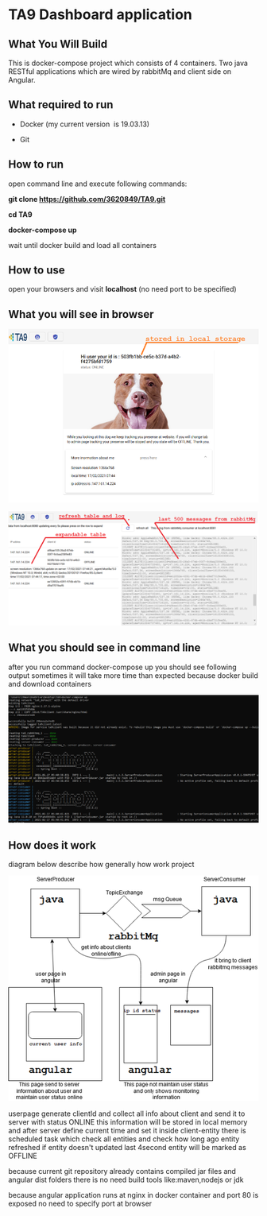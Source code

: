 # TA9 Dashboard application

## What You Will Build

This is docker-compose project which consists of 4 containers. Two java RESTful applications which are wired by rabbitMq and client side on Angular.

## What required to run

- Docker (my current version  is 19.03.13)

- Git

## How to run

open command line and execute following commands:

**git clone https://github.com/3620849/TA9.git**

**cd TA9**

**docker-compose up**

wait until docker build and load all containers

## How to use

open your browsers and visit **localhost** (no need port to be specified)

## What you will see in browser
![alt text](https://github.com/3620849/TA9/blob/main/ta92.png)

![alt text](https://github.com/3620849/TA9/blob/main/ta91.png)
## What you should see in command line

after you run command docker-compose up you should see following output
sometimes it will take more time than expected because docker build and download containers

![alt text](https://github.com/3620849/TA9/blob/main/ta93.png)
## How does it work

diagram below describe how generally how work project

![alt text](https://github.com/3620849/TA9/blob/main/diagram.png)

userpage generate clientId and collect all info about client and send it to server with status ONLINE
this information will be stored in local memory and after server define current time and set it inside client-entity
there is scheduled task which check all entities and check how long ago entity refreshed if entity doesn't updated last 4second entity will be marked as OFFLINE

because current git repository already contains compiled jar files and angular dist folders there is no need build tools like:maven,nodejs or jdk

because angular application runs at nginx in docker container and port 80 is exposed
no need to specify port at browser


